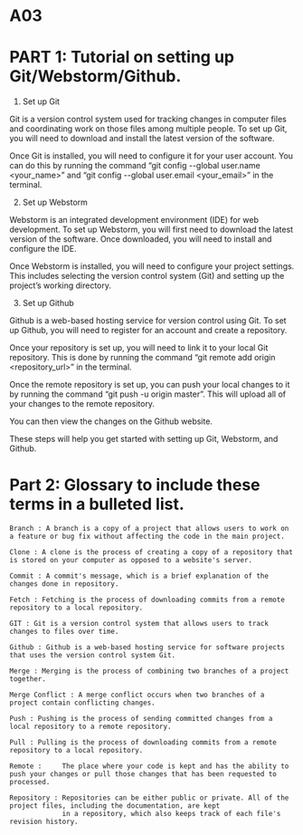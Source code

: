 # A03


# PART 1: Tutorial on setting up Git/Webstorm/Github.

1. Set up Git

Git is a version control system used for tracking changes in computer files and coordinating work on those files among multiple people. To set up Git, you will need to download and install the latest version of the software.

Once Git is installed, you will need to configure it for your user account. You can do this by running the command “git config --global user.name <your_name>” and “git config --global user.email <your_email>” in the terminal.


2. Set up Webstorm

Webstorm is an integrated development environment (IDE) for web development. To set up Webstorm, you will first need to download the latest version of the software. Once downloaded, you will need to install and configure the IDE.

Once Webstorm is installed, you will need to configure your project settings. This includes selecting the version control system (Git) and setting up the project’s working directory.



3. Set up Github

Github is a web-based hosting service for version control using Git. To set up Github, you will need to register for an account and create a repository.

Once your repository is set up, you will need to link it to your local Git repository. This is done by running the command “git remote add origin <repository_url>” in the terminal.

Once the remote repository is set up, you can push your local changes to it by running the command “git push -u origin master”. This will upload all of your changes to the remote repository.

You can then view the changes on the Github website.

These steps will help you get started with setting up Git, Webstorm, and Github. 




# Part 2: Glossary to include these terms in a bulleted list.

    Branch : A branch is a copy of a project that allows users to work on a feature or bug fix without affecting the code in the main project.
    
    Clone : A clone is the process of creating a copy of a repository that is stored on your computer as opposed to a website's server.
    
    Commit : A commit's message, which is a brief explanation of the changes done in repository. 
    
    Fetch : Fetching is the process of downloading commits from a remote repository to a local repository.
    
    GIT : Git is a version control system that allows users to track changes to files over time.
    
    Github : Github is a web-based hosting service for software projects that uses the version control system Git.
    
    Merge : Merging is the process of combining two branches of a project together.
    
    Merge Conflict : A merge conflict occurs when two branches of a project contain conflicting changes.
    
    Push : Pushing is the process of sending committed changes from a local repository to a remote repository.
    
    Pull : Pulling is the process of downloading commits from a remote repository to a local repository.
    
    Remote :     The place where your code is kept and has the ability to push your changes or pull those changes that has been requested to processed.
    
    Repository : Repositories can be either public or private. All of the project files, including the documentation, are kept
                 in a repository, which also keeps track of each file's revision history.

